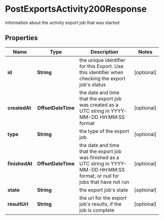 

# PostExportsActivity200Response

information about the activity export job that was started

## Properties

| Name | Type | Description | Notes |
|------------ | ------------- | ------------- | -------------|
|**id** | **String** | the unique identifier for this Export. Use this identifier when checking the export job&#39;s status |  [optional] |
|**createdAt** | **OffsetDateTime** | the date and time that the export job was created as a UTC string in YYYY-MM-DD HH:MM:SS format |  [optional] |
|**type** | **String** | the type of the export job |  [optional] |
|**finishedAt** | **OffsetDateTime** | the date and time that the export job was finished as a UTC string in YYYY-MM-DD HH:MM:SS format, or null for jobs that have not run |  [optional] |
|**state** | **String** | the export job&#39;s state |  [optional] |
|**resultUrl** | **String** | the url for the export job&#39;s results, if the job is complete |  [optional] |



